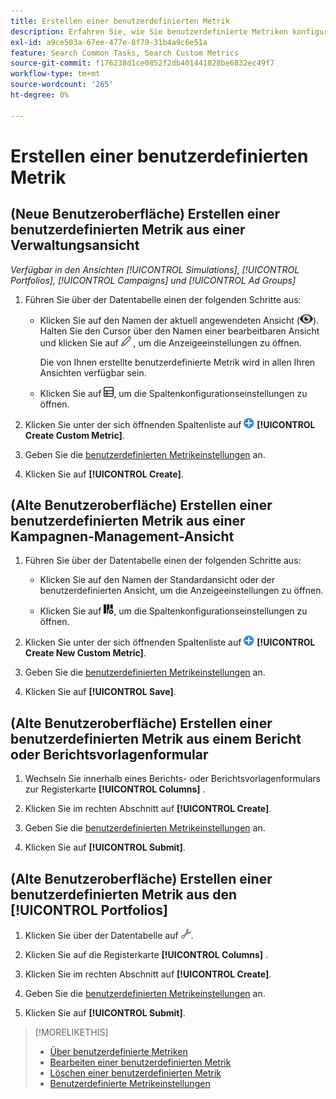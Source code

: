 ```yaml
---
title: Erstellen einer benutzerdefinierten Metrik
description: Erfahren Sie, wie Sie benutzerdefinierte Metriken konfigurieren, die anhand von Standardmetriken berechnet werden.
exl-id: a9ce503a-67ee-477e-8f79-31b4a9c6e51a
feature: Search Common Tasks, Search Custom Metrics
source-git-commit: f176238d1ce0852f2db401441828be6832ec49f7
workflow-type: tm+mt
source-wordcount: '265'
ht-degree: 0%

---
```


# Erstellen einer benutzerdefinierten Metrik

## (Neue Benutzeroberfläche) Erstellen einer benutzerdefinierten Metrik aus einer Verwaltungsansicht

*Verfügbar in den Ansichten [!UICONTROL Simulations], [!UICONTROL Portfolios], [!UICONTROL Campaigns] und [!UICONTROL Ad Groups]*

1. Führen Sie über der Datentabelle einen der folgenden Schritte aus:

   * Klicken Sie auf den Namen der aktuell angewendeten Ansicht (![View](/help/search-social-commerce/assets/view.png "View")). Halten Sie den Cursor über den Namen einer bearbeitbaren Ansicht und klicken Sie auf ![Bearbeiten](/help/search-social-commerce/assets/edit-new.png "Bearbeiten") , um die Anzeigeeinstellungen zu öffnen.

     Die von Ihnen erstellte benutzerdefinierte Metrik wird in allen Ihren Ansichten verfügbar sein.

   * Klicken Sie auf ![Benutzerdefinierte Spalten](/help/search-social-commerce/assets/custom-columns-new.png "Benutzerdefinierte Spalten"), um die Spaltenkonfigurationseinstellungen zu öffnen.

1. Klicken Sie unter der sich öffnenden Spaltenliste auf ![Benutzerdefinierte Metrik erstellen](/help/search-social-commerce/assets/add.png "Benutzerdefinierte Metrik erstellen") **[!UICONTROL Create Custom Metric]**.

1. Geben Sie die [benutzerdefinierten Metrikeinstellungen](custom-metric-settings.md) an.

1. Klicken Sie auf **[!UICONTROL Create]**.

## (Alte Benutzeroberfläche) Erstellen einer benutzerdefinierten Metrik aus einer Kampagnen-Management-Ansicht

1. Führen Sie über der Datentabelle einen der folgenden Schritte aus:

   * Klicken Sie auf den Namen der Standardansicht oder der benutzerdefinierten Ansicht, um die Anzeigeeinstellungen zu öffnen.

   * Klicken Sie auf ![Benutzerdefinierte Spalten](/help/search-social-commerce/assets/custom-columns.png "Benutzerdefinierte Spalten"), um die Spaltenkonfigurationseinstellungen zu öffnen.

1. Klicken Sie unter der sich öffnenden Spaltenliste auf ![Neue benutzerdefinierte Metrik erstellen](/help/search-social-commerce/assets/add.png "Neue benutzerdefinierte Metrik erstellen") **[!UICONTROL Create New Custom Metric]**.

1. Geben Sie die [benutzerdefinierten Metrikeinstellungen](custom-metric-settings.md) an.

1. Klicken Sie auf **[!UICONTROL Save]**.

## (Alte Benutzeroberfläche) Erstellen einer benutzerdefinierten Metrik aus einem Bericht oder Berichtsvorlagenformular

1. Wechseln Sie innerhalb eines Berichts- oder Berichtsvorlagenformulars zur Registerkarte **[!UICONTROL Columns]** .

1. Klicken Sie im rechten Abschnitt auf **[!UICONTROL Create]**.

1. Geben Sie die [benutzerdefinierten Metrikeinstellungen](custom-metric-settings.md) an.

1. Klicken Sie auf **[!UICONTROL Submit]**.

## (Alte Benutzeroberfläche) Erstellen einer benutzerdefinierten Metrik aus den [!UICONTROL Portfolios]

1. Klicken Sie über der Datentabelle auf ![Ausgewählte Ansicht bearbeiten](/help/search-social-commerce/assets/view-settings.png "Ausgewählte Ansicht bearbeiten").

1. Klicken Sie auf die Registerkarte **[!UICONTROL Columns]** .

1. Klicken Sie im rechten Abschnitt auf **[!UICONTROL Create]**.

1. Geben Sie die [benutzerdefinierten Metrikeinstellungen](custom-metric-settings.md) an.

1. Klicken Sie auf **[!UICONTROL Submit]**.

>[!MORELIKETHIS]
>
>* [Über benutzerdefinierte Metriken](custom-metric-about.md)
>* [Bearbeiten einer benutzerdefinierten Metrik](custom-metric-edit.md)
>* [Löschen einer benutzerdefinierten Metrik](custom-metric-delete.md)
>* [Benutzerdefinierte Metrikeinstellungen](custom-metric-settings.md)
